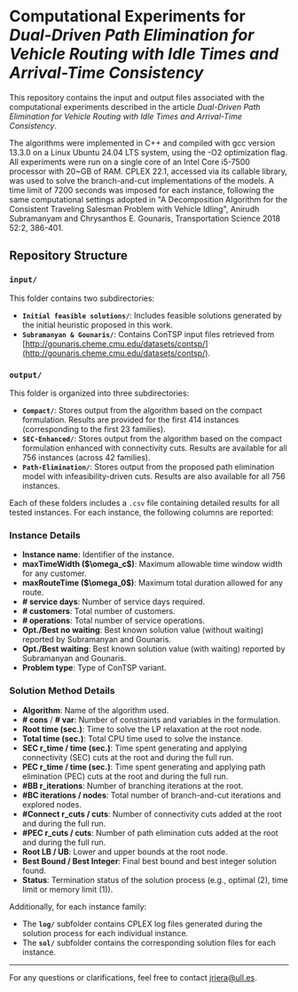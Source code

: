 # Computational Experiments for *Dual-Driven Path Elimination for Vehicle Routing with Idle Times and Arrival-Time Consistency*

This repository contains the input and output files associated with the computational experiments described in the article *Dual-Driven Path Elimination for Vehicle Routing with Idle Times and Arrival-Time Consistency*.

The algorithms were implemented in C++ and compiled with gcc version 13.3.0 on a Linux Ubuntu 24.04 LTS system, using the -O2 optimization flag. All experiments were run on a single core of an Intel Core i5-7500 processor with 20~GB of RAM. CPLEX 22.1, accessed via its callable library, was used to solve the branch-and-cut implementations of the models. A time limit of 7200 seconds was imposed for each instance, following the same computational settings adopted in "A Decomposition Algorithm for the Consistent Traveling Salesman Problem with Vehicle Idling",
Anirudh Subramanyam and Chrysanthos E. Gounaris, Transportation Science 2018 52:2, 386-401.

## Repository Structure

### `input/`

This folder contains two subdirectories:

* **`Initial feasible solutions/`**: Includes feasible solutions generated by the initial heuristic proposed in this work.
* **`Subramanyan & Gounaris/`**: Contains ConTSP input files retrieved from [http://gounaris.cheme.cmu.edu/datasets/contsp/](http://gounaris.cheme.cmu.edu/datasets/contsp/).

### `output/`

This folder is organized into three subdirectories:

* **`Compact/`**: Stores output from the algorithm based on the compact formulation. Results are provided for the first 414 instances (corresponding to the first 23 families).
* **`SEC-Enhanced/`**: Stores output from the algorithm based on the compact formulation enhanced with connectivity cuts. Results are available for all 756 instances (across 42 families).
* **`Path-Elimination/`**: Stores output from the proposed path elimination model with infeasibility-driven cuts. Results are also available for all 756 instances.

Each of these folders includes a `.csv` file containing detailed results for all tested instances. For each instance, the following columns are reported:

### Instance Details

* **Instance name**: Identifier of the instance.
* **maxTimeWidth (\$\omega\_c\$)**: Maximum allowable time window width for any customer.
* **maxRouteTime (\$\omega\_0\$)**: Maximum total duration allowed for any route.
* **# service days**: Number of service days required.
* **# customers**: Total number of customers.
* **# operations**: Total number of service operations.
* **Opt./Best no waiting**: Best known solution value (without waiting) reported by Subramanyan and Gounaris.
* **Opt./Best waiting**: Best known solution value (with waiting) reported by Subramanyan and Gounaris.
* **Problem type**: Type of ConTSP variant.

### Solution Method Details

* **Algorithm**: Name of the algorithm used.
* **# cons** / **# var**: Number of constraints and variables in the formulation.
* **Root time (sec.)**: Time to solve the LP relaxation at the root node.
* **Total time (sec.)**: Total CPU time used to solve the instance.
* **SEC r\_time / time (sec.)**: Time spent generating and applying connectivity (SEC) cuts at the root and during the full run.
* **PEC r\_time / time (sec.)**: Time spent generating and applying path elimination (PEC) cuts at the root and during the full run.
* **#BB r\_iterations**: Number of branching iterations at the root.
* **#BC iterations / nodes**: Total number of branch-and-cut iterations and explored nodes.
* **#Connect r\_cuts / cuts**: Number of connectivity cuts added at the root and during the full run.
* **#PEC r\_cuts / cuts**: Number of path elimination cuts added at the root and during the full run.
* **Root LB / UB**: Lower and upper bounds at the root node.
* **Best Bound / Best Integer**: Final best bound and best integer solution found.
* **Status**: Termination status of the solution process (e.g., optimal (2), time limit or memory limit (1)).

Additionally, for each instance family:

* The **`log/`** subfolder contains CPLEX log files generated during the solution process for each individual instance.
* The **`sol/`** subfolder contains the corresponding solution files for each instance.

---

For any questions or clarifications, feel free to contact [jriera@ull.es](mailto:jriera@ull.es).




